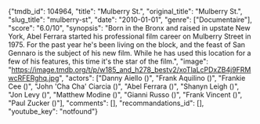 {"tmdb_id": 104964, "title": "Mulberry St.", "original_title": "Mulberry St.", "slug_title": "mulberry-st", "date": "2010-01-01", "genre": ["Documentaire"], "score": "6.0/10", "synopsis": "Born in the Bronx and raised in upstate New York, Abel Ferrara started his professional film career on Mulberry Street in 1975. For the past year he's been living on the block, and the feast of San Gennaro is the subject of his new film. While he has used this location for a few of his features, this time it's the star of the film.", "image": "https://image.tmdb.org/t/p/w185_and_h278_bestv2/xoTlaLcPDxZB4j9FRMwcRFERghq.jpg", "actors": ["Danny Aiello ()", "Frank Aquilino ()", "Frankie Cee ()", "John 'Cha Cha' Ciarcia ()", "Abel Ferrara ()", "Shanyn Leigh ()", "Jon Levy ()", "Matthew Modine ()", "Gianni Russo ()", "Frank Vincent ()", "Paul Zucker ()"], "comments": [], "recommandations_id": [], "youtube_key": "notfound"}